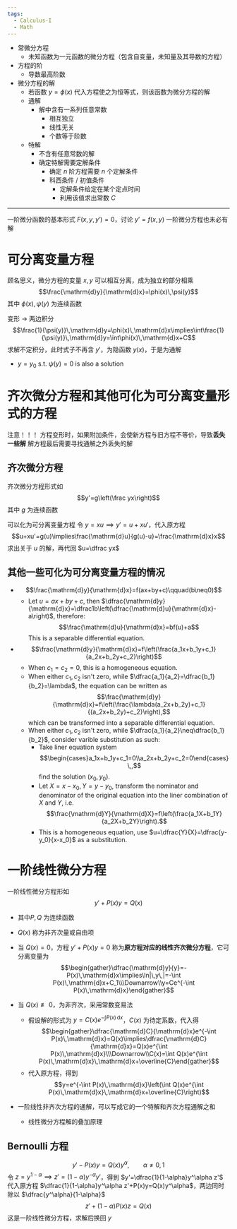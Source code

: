 ```yaml
---
tags:
  - Calculus-I
  - Math
---
```

- 常微分方程
	- 未知函数为一元函数的微分方程（包含自变量，未知量及其导数的方程）
- 方程的阶
	- 导数最高阶数
- 微分方程的解
	- 若函数 $y=\phi(x)$ 代入方程使之为恒等式，则该函数为微分方程的解
	- 通解
		- 解中含有一系列任意常数
			- 相互独立
			- 线性无关
			- 个数等于阶数
	- 特解
		- 不含有任意常数的解
		- 确定特解需要定解条件
			- 确定 $n$ 阶方程需要 $n$ 个定解条件
			- 科西条件 / 初值条件
				- 定解条件给定在某个定点时间
				- 利用该值求出常数 $C$
***
一阶微分函数的基本形式 $F(x,y,y')=0$，讨论 $y'=f(x,y)$
一阶微分方程也未必有解
# 可分离变量方程
顾名思义，微分方程的变量 $x,y$ 可以相互分离，成为独立的部分相乘
$$\frac{\mathrm{d}y}{\mathrm{d}x}=\phi(x)\,\psi(y)$$
其中 $\phi(x),\psi(y)$ 为连续函数

变形 -> 两边积分
$$\frac{1}{\psi(y)}\,\mathrm{d}y=\phi(x)\,\mathrm{d}x\implies\int\frac{1}{\psi(y)}\,\mathrm{d}y=\int\phi(x)\,\mathrm{d}x+C$$
求解不定积分，此时式子不再含 $y'$，为隐函数 $y(x)$，于是为通解
- $y=y_0$ s.t. $\psi(y)=0$ is also a solution
# 齐次微分方程和其他可化为可分离变量形式的方程
注意！！！
方程变形时，如果附加条件，会使新方程与旧方程不等价，导致**丢失一些解**
解方程最后需要寻找通解之外丢失的解
## 齐次微分方程
齐次微分方程形式如
$$y'=g\left(\frac yx\right)$$
其中 $g$ 为连续函数

可以化为可分离变量方程
令 $y=xu\implies y'=u+xu'$，代入原方程
$$u+xu'=g(u)\implies\frac{\mathrm{d}u}{g(u)-u}=\frac{\mathrm{d}x}x$$
求出关于 $u$ 的解，再代回 $u=\dfrac yx$ 
## 其他一些可化为可分离变量方程的情况
- $$\frac{\mathrm{d}y}{\mathrm{d}x}=f(ax+by+c)\qquad(b\neq0)$$
	- Let $u=ax+by+c$, then $\dfrac{\mathrm{d}y}{\mathrm{d}x}=\dfrac1b\left(\dfrac{\mathrm{d}u}{\mathrm{d}x}-a\right)$, therefore:
      $$\frac{\mathrm{d}u}{\mathrm{d}x}=bf(u)+a$$
      This is a separable differential equation.
- $$\frac{\mathrm{d}y}{\mathrm{d}x}=f\left(\frac{a_1x+b_1y+c_1}{a_2x+b_2y+c_2}\right)$$
	- When $c_1=c_2=0$, this is a homogeneous equation.
	- When either $c_1,c_2$ isn't zero, while $\dfrac{a_1}{a_2}=\dfrac{b_1}{b_2}=\lambda$, the equation can be written as
      $$\frac{\mathrm{d}y}{\mathrm{d}x}=f\left(\frac{\lambda(a_2x+b_2y)+c_1}{(a_2x+b_2y)+c_2}\right),$$
      which can be transformed into a separable differential equation.
	- When either $c_1,c_2$ isn't zero, while $\dfrac{a_1}{a_2}\neq\dfrac{b_1}{b_2}$, consider varible substitution as such:
		- Take liner equation system
        $$\begin{cases}a_1x+b_1y+c_1=0\\a_2x+b_2y+c_2=0\end{cases}\,,$$
        find the solution $(x_0,y_0)$.
		- Let $X=x-x_0,Y=y-y_0$, transform the nominator and denominator of the original equation into the liner combination of $X$ and $Y$, i.e. 
        $$\frac{\mathrm{d}Y}{\mathrm{d}X}=f\left(\frac{a_1X+b_1Y}{a_2X+b_2Y}\right).$$
		- This is a homogeneous equation, use $u=\dfrac{Y}{X}=\dfrac{y-y_0}{x-x_0}$ as a substitution.
# 一阶线性微分方程
一阶线性微分方程形如
$$y'+P(x)y=Q(x)$$
- 其中$P,Q$ 为连续函数
- $Q(x)$ 称为非齐次量或自由项

- 当 $Q(x)=0$，方程 $y'+P(x)y=0$ 称为**原方程对应的线性齐次微分方程**，它可分离变量为
    $$\begin{gather}\dfrac{\mathrm{d}y}{y}=-P(x)\,\mathrm{d}x\implies\ln|\,y\,|=-\int P(x)\,\mathrm{d}x+C_1\\\Downarrow\\y=Ce^{-\int P(x)\,\mathrm{d}x}\end{gather}$$
- 当 $Q(x)\not\equiv0$，为非齐次，采用常数变易法
	- 假设解的形式为 $y=C(x)e^{-\int P(x)\,\mathrm{d}x}$，$C(x)$ 为待定系数，代入得
      $$\begin{gather}\dfrac{\mathrm{d}C}{\mathrm{d}x}e^{-\int P(x)\,\mathrm{d}x}=Q(x)\implies\dfrac{\mathrm{d}C}{\mathrm{d}x}=Q(x)e^{\int P(x)\,\mathrm{d}x}\\\Downarrow\\C(x)=\int Q(x)e^{\int P(x)\,\mathrm{d}x}\,\mathrm{d}x+\overline{C}\end{gather}$$
	- 代入原方程，得到
      $$y=e^{-\int P(x)\,\mathrm{d}x}\left(\int Q(x)e^{\int P(x)\,\mathrm{d}x}\,\mathrm{d}x+\overline{C}\right)$$

- 一阶线性非齐次方程的通解，可以写成它的一个特解和齐次方程通解之和
	- 线性微分方程解的叠加原理

## Bernoulli 方程
$$y'-P(x)y=Q(x)y^\alpha,\qquad\alpha\neq0,1$$
令 $z=y^{1-\alpha}\implies z'=(1-\alpha)y^{-\alpha}y'$，得到 $y'=\dfrac{1}{1-\alpha}y^\alpha z'$
代入原方程 $\dfrac{1}{1-\alpha}y^\alpha z'+P(x)y=Q(x)y^\alpha$，两边同时除以 $\dfrac{y^\alpha}{1-\alpha}$
$$z'+(1-\alpha)P(x)z=Q(x)$$
这是一阶线性微分方程，求解后换回 $y$
